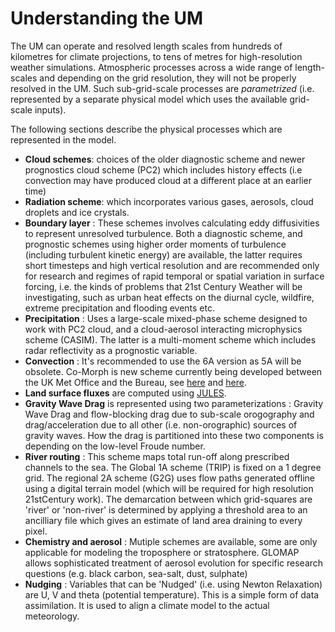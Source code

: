 # Understanding the UM

The UM can operate and resolved length scales from hundreds of kilometres for climate projections, to tens of metres for high-resolution weather simulations. Atmospheric processes across a wide range of length-scales and  depending on the grid resolution, they will not be properly resolved in the UM. Such sub-grid-scale processes are *parametrized* (i.e. represented by a separate physical model which uses the available grid-scale inputs). 

The following sections describe the physical processes which are represented in the model.

- **Cloud schemes**: choices of the older diagnostic scheme and newer prognostics cloud scheme (PC2) which includes history effects (i.e convection may have produced cloud at a different place at an earlier time)
- **Radiation scheme**: which incorporates various gases, aerosols, cloud droplets and ice crystals.
- **Boundary layer** :  These schemes involves calculating eddy diffusivities to represent unresolved turbulence. Both a diagnostic scheme, and prognostic schemes using higher order moments of turbulence (including turbulent kinetic energy) are available, the latter requires short timesteps and high vertical resolution and are recommended only for research and regimes of rapid temporal or spatial variation in surface forcing, i.e. the kinds of problems that 21st Century Weather will be investigating, such as urban heat effects on the diurnal cycle, wildfire, extreme precipitation and flooding events etc.
- **Precipitation** : Uses a large-scale mixed-phase scheme designed to work with PC2 cloud, and a cloud-aerosol interacting microphysics scheme (CASIM). The latter is a multi-moment scheme which includes radar reflectivity as a prognostic variable.
- **Convection** : It's recommended to use the 6A version as 5A will be obsolete. Co-Morph is new scheme currently being developed between the UK Met Office and the Bureau, see [here](http://www.bom.gov.au/research/workshop/2021/talks/D2S3_5_AlisonStirling.pdf) and [here](https://rmets.onlinelibrary.wiley.com/doi/10.1002/qj.4781). 
- **Land surface fluxes** are computed using [JULES](https://www.metoffice.gov.uk/research/approach/collaboration/jwcrp/jules).
- **Gravity Wave Drag** is represented using two parameterizations : Gravity Wave Drag and flow-blocking drag due to sub-scale orogography and drag/acceleration due to all other (i.e. non-orographic) sources of gravity waves. How the drag is partitioned into these two components is depending on the low-level Froude number.
- **River routing** : This scheme maps total run-off along prescribed channels to the sea. The Global 1A scheme (TRIP) is fixed on a 1 degree grid. The regional 2A scheme (G2G) uses flow paths generated offline using a digital terrain model (which will be required for high resolution 21stCentury work). The demarcation between which grid-squares are 'river' or 'non-river' is determined by applying a threshold area to an ancilliary file which gives an estimate of land area draining to every pixel.
- **Chemistry and aerosol** : Mutiple schemes are available, some are only applicable for modeling the troposphere or stratosphere. GLOMAP allows sophisticated treatment of aerosol evolution for specific research questions (e.g. black carbon, sea-salt, dust, sulphate)
- **Nudging** : Variables that can be 'Nudged' (i.e. using Newton Relaxation) are U, V and theta (potential temperature). This is a simple form of data assimilation. It is used to align a climate model to the actual meteorology.

